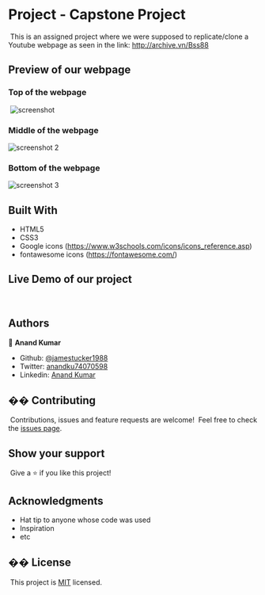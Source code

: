 # Project - Capstone Project

​
This is an assigned project where we were supposed to replicate/clone a Youtube webpage as seen in the link:
http://archive.vn/Bss88
​
​

## Preview of our webpage

### Top of the webpage

​
![screenshot](images/webpage_preview_1.PNG)

### Middle of the webpage

![screenshot 2](images/webpage_preview_3.PNG)

### Bottom of the webpage

![screenshot 3](images/webpage_preview_4.PNG)
​

## Built With

- HTML5
- CSS3
- Google icons (https://www.w3schools.com/icons/icons_reference.asp)
- fontawesome icons (https://fontawesome.com/)
  ​

## Live Demo of our project

​
​

## Authors

👤 **Anand Kumar**
​

- Github: [@jamestucker1988](https://github.com/jamestucker1988)
- Twitter: [anandku74070598](https://twitter.com/anandku74070598)
- Linkedin: [Anand Kumar](https://linkedin.com/in/anand-kumar-9128)
  ​

## �� Contributing

​
Contributions, issues and feature requests are welcome!
​
Feel free to check the [issues page](https://github.com/jamestucker1988/Embedding-images-in-video/issues).
​

## Show your support

​
Give a ⭐️ if you like this project!
​

## Acknowledgments

- Hat tip to anyone whose code was used
- Inspiration
- etc
  ​

## �� License

​
This project is [MIT](lic.url) licensed.

